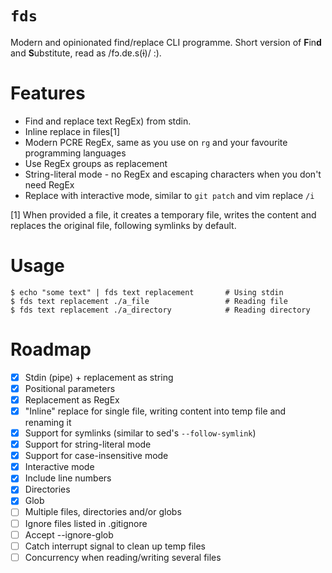 # `fds`

Modern and opinionated find/replace CLI programme. Short version of **F**in**d** and **S**ubstitute, read as /fɔ.dɐ.s(ɨ)/ :).

# Features

- Find and replace text  RegEx) from stdin. 
- Inline replace in files[1]
- Modern PCRE RegEx, same as you use on `rg` and your favourite programming languages
- Use RegEx groups as replacement
- String-literal mode - no RegEx and escaping characters when you don't need RegEx
- Replace with interactive mode, similar to `git patch` and vim replace `/i`

[1] When provided a file, it creates a temporary file, writes the content and replaces the original file, following symlinks by default.

# Usage

```
$ echo "some text" | fds text replacement       # Using stdin
$ fds text replacement ./a_file                 # Reading file
$ fds text replacement ./a_directory            # Reading directory
```

# Roadmap

- [x] Stdin (pipe) + replacement as string
- [x] Positional parameters
- [x] Replacement as RegEx
- [x] "Inline" replace for single file, writing content into temp file and renaming it
- [x] Support for symlinks (similar to sed's `--follow-symlink`)
- [x] Support for string-literal mode
- [x] Support for case-insensitive mode
- [x] Interactive mode
- [x] Include line numbers
- [x] Directories
- [x] Glob
- [ ] Multiple files, directories and/or globs
- [ ] Ignore files listed in .gitignore
- [ ] Accept --ignore-glob
- [ ] Catch interrupt signal to clean up temp files
- [ ] Concurrency when reading/writing several files
